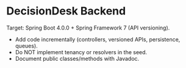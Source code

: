 # DecisionDesk Backend

Target: Spring Boot 4.0.0 + Spring Framework 7 (API versioning).
- Add code incrementally (controllers, versioned APIs, persistence, queues).
- Do NOT implement tenancy or resolvers in the seed.
- Document public classes/methods with Javadoc.

